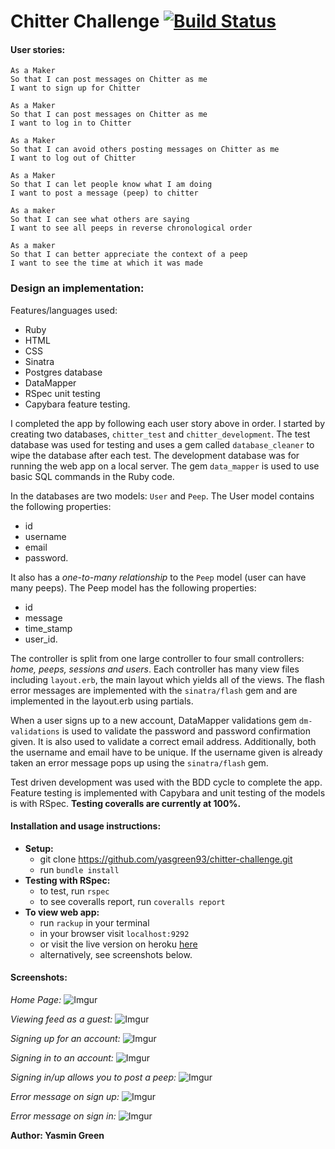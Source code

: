 # Chitter Challenge [![Build Status](https://travis-ci.org/makersacademy/chitter-challenge.svg?branch=master)](https://travis-ci.org/makersacademy/chitter-challenge)

#### User stories:
```
As a Maker
So that I can post messages on Chitter as me
I want to sign up for Chitter

As a Maker
So that I can post messages on Chitter as me
I want to log in to Chitter

As a Maker
So that I can avoid others posting messages on Chitter as me
I want to log out of Chitter

As a Maker
So that I can let people know what I am doing  
I want to post a message (peep) to chitter

As a maker
So that I can see what others are saying  
I want to see all peeps in reverse chronological order

As a maker
So that I can better appreciate the context of a peep
I want to see the time at which it was made
```

### Design an implementation:
Features/languages used:
* Ruby
* HTML                        
* CSS
* Sinatra
* Postgres database
* DataMapper
* RSpec unit testing
* Capybara feature testing.

I completed the app by following each user story above in order. I started by creating two databases, `chitter_test` and `chitter_development`. The test database was used for testing and uses a gem called `database_cleaner` to wipe the database after each test. The development database was for running the web app on a local server. The gem `data_mapper` is used to use basic SQL commands in the Ruby code.

In the databases are two models: `User` and `Peep`. The User model contains the following properties:
* id
* username
* email
* password.

It also has a *one-to-many relationship* to the `Peep` model (user can have many peeps). The Peep model has the following properties:
* id
* message
* time_stamp
* user_id.

The controller is split from one large controller to four small controllers: *home, peeps, sessions and users*. Each controller has many view files including `layout.erb`, the main layout which yields all of the views. The flash error messages are implemented with the `sinatra/flash` gem and are implemented in the layout.erb using partials.

When a user signs up to a new account, DataMapper validations gem `dm-validations` is used to validate the password and password confirmation given. It is also used to validate a correct email address. Additionally, both the username and email have to be unique. If the username given is already taken an error message pops up using the `sinatra/flash` gem.


Test driven development was used with the BDD cycle to complete the app. Feature testing is implemented with Capybara and unit testing of the models is with RSpec.
**Testing coveralls are currently at 100%.**

#### Installation and usage instructions:

* **Setup:**
  * git clone https://github.com/yasgreen93/chitter-challenge.git
  * run `bundle install`
* **Testing with RSpec:**
  * to test, run `rspec`
  * to see coveralls report, run `coveralls report`
* **To view web app:**
  * run `rackup` in your terminal
  * in your browser visit `localhost:9292`
  * or visit the live version on heroku [here](https://chitter-better-than-twitter.herokuapp.com/)
  * alternatively, see screenshots below.

#### Screenshots:
*Home Page:*
![Imgur](http://i.imgur.com/QYLnI0s.jpg)

*Viewing feed as a guest:*
![Imgur](http://i.imgur.com/ogDJHbm.jpg)

*Signing up for an account:*
![Imgur](http://i.imgur.com/1tJMbHD.jpg)

*Signing in to an account:*
![Imgur](http://i.imgur.com/DRd9I11.jpg)

*Signing in/up allows you to post a peep:*
![Imgur](http://i.imgur.com/BulpYYg.jpg)

*Error message on sign up:*
![Imgur](http://i.imgur.com/CwkNPTK.jpg)

*Error message on sign in:*
![Imgur](http://i.imgur.com/rl67etA.jpg)



**Author: Yasmin Green**
